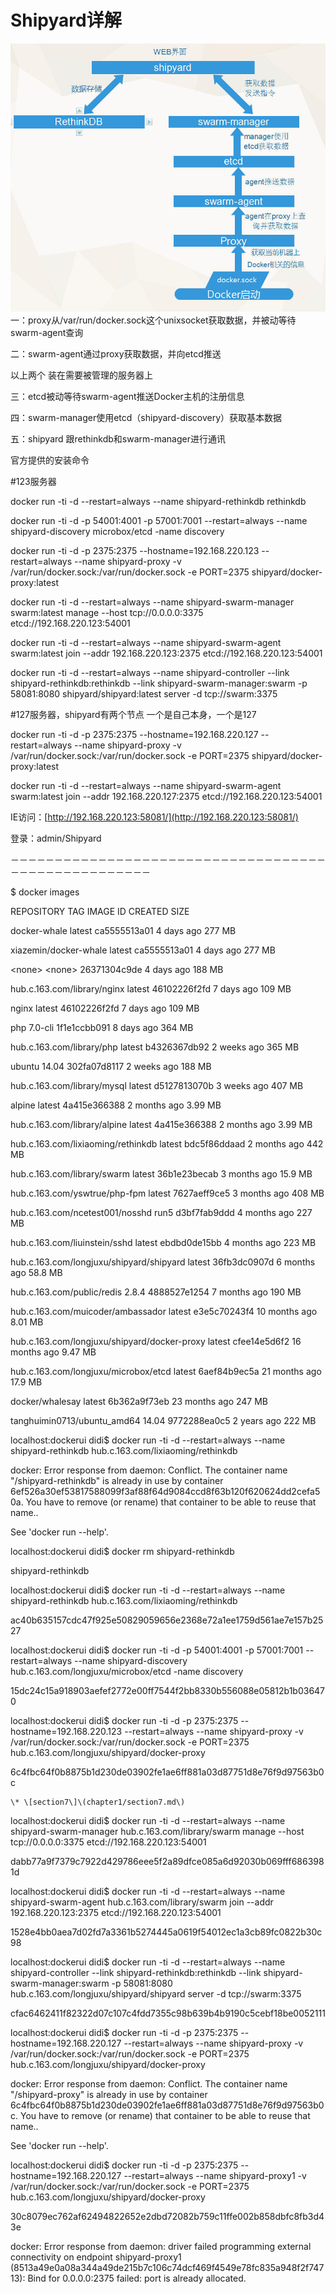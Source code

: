 # Shipyard详解

![](/assets/importshipyard.png)一：proxy从/var/run/docker.sock这个unixsocket获取数据，并被动等待swarm-agent查询

二：swarm-agent通过proxy获取数据，并向etcd推送

以上两个 装在需要被管理的服务器上

三：etcd被动等待swarm-agent推送Docker主机的注册信息

四：swarm-manager使用etcd（shipyard-discovery）获取基本数据

五：shipyard 跟rethinkdb和swarm-manager进行通讯

官方提供的安装命令

\#123服务器

docker run -ti -d --restart=always --name shipyard-rethinkdb rethinkdb

docker run -ti -d -p 54001:4001 -p 57001:7001 --restart=always --name shipyard-discovery  microbox/etcd -name discovery

docker run -ti -d -p 2375:2375 --hostname=192.168.220.123 --restart=always --name shipyard-proxy -v /var/run/docker.sock:/var/run/docker.sock -e PORT=2375 shipyard/docker-proxy:latest

docker run -ti -d --restart=always --name shipyard-swarm-manager swarm:latest manage --host tcp://0.0.0.0:3375 etcd://192.168.220.123:54001

docker run -ti -d --restart=always --name shipyard-swarm-agent swarm:latest join --addr 192.168.220.123:2375 etcd://192.168.220.123:54001

docker run -ti -d --restart=always --name shipyard-controller --link shipyard-rethinkdb:rethinkdb --link shipyard-swarm-manager:swarm  -p 58081:8080 shipyard/shipyard:latest server -d tcp://swarm:3375

\#127服务器，shipyard有两个节点 一个是自己本身，一个是127

docker run -ti -d -p 2375:2375 --hostname=192.168.220.127 --restart=always --name shipyard-proxy -v /var/run/docker.sock:/var/run/docker.sock -e PORT=2375 shipyard/docker-proxy:latest

docker run -ti -d --restart=always --name shipyard-swarm-agent swarm:latest join --addr 192.168.220.127:2375 etcd://192.168.220.123:54001

IE访问：[http://192.168.220.123:58081/](http://192.168.220.123:58081/)

登录：admin/Shipyard

－－－－－－－－－－－－－－－－－－－－－－－－－－－－－－－－－－－－－－－－－－－－－－－－－－－－

$ docker images

REPOSITORY                                     TAG                 IMAGE ID            CREATED             SIZE

docker-whale                                   latest              ca5555513a01        4 days ago          277 MB

xiazemin/docker-whale                          latest              ca5555513a01        4 days ago          277 MB

&lt;none&gt;                                         &lt;none&gt;              26371304c9de        4 days ago          188 MB

hub.c.163.com/library/nginx                    latest              46102226f2fd        7 days ago          109 MB

nginx                                          latest              46102226f2fd        7 days ago          109 MB

php                                            7.0-cli             1f1e1ccbb091        8 days ago          364 MB

hub.c.163.com/library/php                      latest              b4326367db92        2 weeks ago         365 MB

ubuntu                                         14.04               302fa07d8117        2 weeks ago         188 MB

hub.c.163.com/library/mysql                    latest              d5127813070b        3 weeks ago         407 MB

alpine                                         latest              4a415e366388        2 months ago        3.99 MB

hub.c.163.com/library/alpine                   latest              4a415e366388        2 months ago        3.99 MB

hub.c.163.com/lixiaoming/rethinkdb             latest              bdc5f86ddaad        2 months ago        442 MB

hub.c.163.com/library/swarm                    latest              36b1e23becab        3 months ago        15.9 MB

hub.c.163.com/yswtrue/php-fpm                  latest              7627aeff9ce5        3 months ago        408 MB

hub.c.163.com/ncetest001/nosshd                run5                d3bf7fab9ddd        4 months ago        227 MB

hub.c.163.com/liuinstein/sshd                  latest              ebdbd0de15bb        4 months ago        223 MB

hub.c.163.com/longjuxu/shipyard/shipyard       latest              36fb3dc0907d        6 months ago        58.8 MB

hub.c.163.com/public/redis                     2.8.4               4888527e1254        7 months ago        190 MB

hub.c.163.com/muicoder/ambassador              latest              e3e5c70243f4        10 months ago       8.01 MB

hub.c.163.com/longjuxu/shipyard/docker-proxy   latest              cfee14e5d6f2        16 months ago       9.47 MB

hub.c.163.com/longjuxu/microbox/etcd           latest              6aef84b9ec5a        21 months ago       17.9 MB

docker/whalesay                                latest              6b362a9f73eb        23 months ago       247 MB

tanghuimin0713/ubuntu\_amd64                    14.04               9772288ea0c5        2 years ago         222 MB

localhost:dockerui didi$ docker run -ti -d --restart=always --name shipyard-rethinkdb hub.c.163.com/lixiaoming/rethinkdb

docker: Error response from daemon: Conflict. The container name "/shipyard-rethinkdb" is already in use by container 6ef526a30ef53817588099f3af88f64d9084ccd8f63b120f620624dd2cefa50a. You have to remove \(or rename\) that container to be able to reuse that name..

See 'docker run --help'.

localhost:dockerui didi$ docker rm shipyard-rethinkdb

shipyard-rethinkdb

localhost:dockerui didi$ docker run -ti -d --restart=always --name shipyard-rethinkdb hub.c.163.com/lixiaoming/rethinkdb

ac40b635157cdc47f925e50829059656e2368e72a1ee1759d561ae7e157b2527

localhost:dockerui didi$ docker run -ti -d -p 54001:4001 -p 57001:7001 --restart=always --name shipyard-discovery  hub.c.163.com/longjuxu/microbox/etcd  -name discovery

15dc24c15a918903aefef2772e00ff7544f2bb8330b556088e05812b1b036470

localhost:dockerui didi$ docker run -ti -d -p 2375:2375 --hostname=192.168.220.123 --restart=always --name shipyard-proxy -v /var/run/docker.sock:/var/run/docker.sock -e PORT=2375 hub.c.163.com/longjuxu/shipyard/docker-proxy

6c4fbc64f0b8875b1d230de03902fe1ae6ff881a03d87751d8e76f9d97563b0c

    \* \[section7\]\(chapter1/section7.md\)

localhost:dockerui didi$ docker run -ti -d --restart=always --name shipyard-swarm-manager hub.c.163.com/library/swarm  manage --host tcp://0.0.0.0:3375 etcd://192.168.220.123:54001

dabb77a9f7379c7922d429786eee5f2a89dfce085a6d92030b069fff6863981d

localhost:dockerui didi$ docker run -ti -d --restart=always --name shipyard-swarm-agent  hub.c.163.com/library/swarm  join --addr 192.168.220.123:2375 etcd://192.168.220.123:54001

1528e4bb0aea7d02fd7a3361b5274445a0619f54012ec1a3cb89fc0822b30c98

localhost:dockerui didi$ docker run -ti -d --restart=always --name shipyard-controller --link shipyard-rethinkdb:rethinkdb --link shipyard-swarm-manager:swarm  -p 58081:8080 hub.c.163.com/longjuxu/shipyard/shipyard server -d tcp://swarm:3375

cfac6462411f82322d07c107c4fdd7355c98b639b4b9190c5cebf18be0052111

localhost:dockerui didi$ docker run -ti -d -p 2375:2375 --hostname=192.168.220.127 --restart=always --name shipyard-proxy -v /var/run/docker.sock:/var/run/docker.sock -e PORT=2375 hub.c.163.com/longjuxu/shipyard/docker-proxy

docker: Error response from daemon: Conflict. The container name "/shipyard-proxy" is already in use by container 6c4fbc64f0b8875b1d230de03902fe1ae6ff881a03d87751d8e76f9d97563b0c. You have to remove \(or rename\) that container to be able to reuse that name..

See 'docker run --help'.

localhost:dockerui didi$ docker run -ti -d -p 2375:2375 --hostname=192.168.220.127 --restart=always --name shipyard-proxy1 -v /var/run/docker.sock:/var/run/docker.sock -e PORT=2375 hub.c.163.com/longjuxu/shipyard/docker-proxy

30c8079ec762af62494822652e2dbd72082b759c11ffe002b858dbfc8fb3d43e

docker: Error response from daemon: driver failed programming external connectivity on endpoint shipyard-proxy1 \(8513a49e0a08a344a49de215b7c106c74dcf469f4549e78fc835a948f2f74713\): Bind for 0.0.0.0:2375 failed: port is already allocated.


